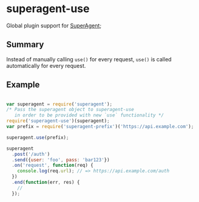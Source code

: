 # superagent-use

Global plugin support for [SuperAgent](https://github.com/visionmedia/superagent/);

## Summary

Instead of manually calling `use()` for every request, `use()` is called automatically for every request.

## Example

```js

var superagent = require('superagent');
/* Pass the superagent object to superagent-use
   in order to be provided with new `use` functionality */
require('superagent-use')(superagent);
var prefix = require('superagent-prefix')('https://api.example.com');

superagent.use(prefix);

superagent
  .post('/auth')
  .send({user: 'foo', pass: 'bar123'})
  .on('request', function(req) {
    console.log(req.url); // => https://api.example.com/auth
  })
  .end(function(err, res) {
    //
  });

